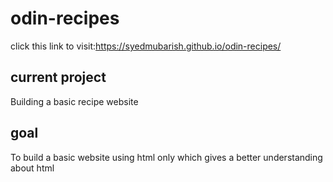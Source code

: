 # odin-recipes

click this link to visit:https://syedmubarish.github.io/odin-recipes/

## current project

Building a basic recipe website

## goal

To build a basic website using html only which gives a better understanding about html